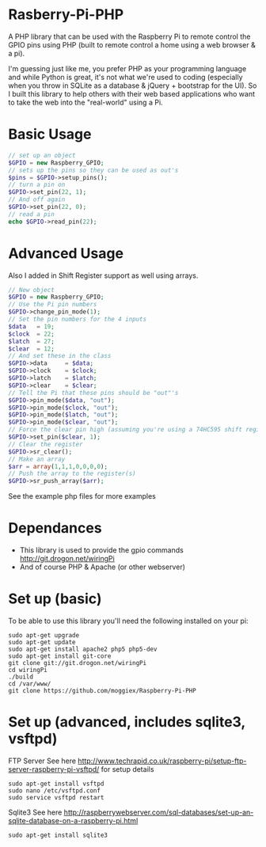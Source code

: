 # Rasberry-Pi-PHP
A PHP library that can be used with the Raspberry Pi to remote control the GPIO pins using PHP (built to remote control a home using a web browser & a pi).

I'm guessing just like me, you prefer PHP as your programming language and while Python is great, it's not what we're used to coding (especially when you throw in SQLite as a database & jQuery + bootstrap for the UI). So I built this library to help others with their web based applications who want to take the web into the "real-world" using a Pi.

# Basic Usage

```php
// set up an object
$GPIO = new Raspberry_GPIO;
// sets up the pins so they can be used as out's
$pins = $GPIO->setup_pins();
// turn a pin on 
$GPIO->set_pin(22, 1);
// And off again
$GPIO->set_pin(22, 0);
// read a pin
echo $GPIO->read_pin(22);
```

# Advanced Usage
Also I added in Shift Register support as well using arrays.

```php
// New object
$GPIO = new Raspberry_GPIO;
// Use the Pi pin numbers
$GPIO->change_pin_mode(1);
// Set the pin numbers for the 4 inputs
$data 	= 19;
$clock 	= 22;
$latch 	= 27;
$clear 	= 12;
// And set these in the class
$GPIO->data 	= $data;
$GPIO->clock 	= $clock;
$GPIO->latch 	= $latch;
$GPIO->clear	= $clear;
// Tell the Pi that these pins should be "out"'s
$GPIO->pin_mode($data, "out");
$GPIO->pin_mode($clock, "out");
$GPIO->pin_mode($latch, "out");
$GPIO->pin_mode($clear, "out");
// Force the clear pin high (assuming you're using a 74HC595 shift register)
$GPIO->set_pin($clear, 1);
// Clear the register
$GPIO->sr_clear();
// Make an array
$arr = array(1,1,1,0,0,0,0);
// Push the array to the register(s)
$GPIO->sr_push_array($arr);
```

See the example php files for more examples

# Dependances

- This library is used to provide the gpio commands http://git.drogon.net/wiringPi
- And of course PHP & Apache (or other webserver)

# Set up (basic)
To be able to use this library you'll need the following installed on your pi:
```
sudo apt-get upgrade
sudo apt-get update
sudo apt-get install apache2 php5 php5-dev
sudo apt-get install git-core
git clone git://git.drogon.net/wiringPi
cd wiringPi
./build
cd /var/www/
git clone https://github.com/moggiex/Raspberry-Pi-PHP
```
# Set up (advanced, includes sqlite3, vsftpd)

FTP Server
See here http://www.techrapid.co.uk/raspberry-pi/setup-ftp-server-raspberry-pi-vsftpd/ for setup details
```
sudo apt-get install vsftpd
sudo nano /etc/vsftpd.conf
sudo service vsftpd restart
```
Sqlite3 
See here http://raspberrywebserver.com/sql-databases/set-up-an-sqlite-database-on-a-raspberry-pi.html
```
sudo apt-get install sqlite3
```
